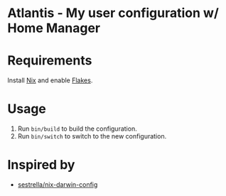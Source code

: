 # Atlantis - My user configuration w/ Home Manager

# Requirements
Install [Nix](https://nixos.org/download.html) and enable [Flakes](https://nixos.wiki/wiki/Flakes).

# Usage
1. Run `bin/build` to build the configuration.
2. Run `bin/switch` to switch to the new configuration.

# Inspired by
- [sestrella/nix-darwin-config](https://github.com/sestrella/nix-darwin-config)
